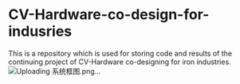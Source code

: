 # CV-Hardware-co-design-for-indusries
This is a repository which is used for storing code and results of the continuing project of CV-Hardware co-designing for iron industries.
![Uploading 系统框图.png…]()
